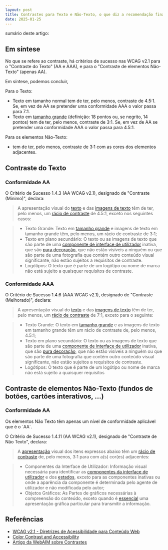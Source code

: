 ```yaml
---
layout: post
title: Contrastes para Texto e Não-Texto, o que diz a recomendação final das WCAG v2.1 do W3C
date: 2025-01-25
---
```


sumário deste artigo:

<nav aria-roledescription="menu" id="toc"></nav>

## Em síntese

No que se refere ao contraste, há critérios de sucesso nas WCAG v2.1 para o "Contraste do Texto" (AA e AAA), e para o "Contraste de elementos Não-Texto" (apenas AA).

Em síntese, podemos concluir,

Para o Texto:

- Texto em tamanho normal tem de ter, pelo menos, contraste de 4.5:1. Se, em vez de AA se pretender uma conformidade AAA o valor passa para 7:1.
- Texto em [tamanho grande](https://www.acessibilidade.gov.pt/wcag/#dfn-large-scale) (definição: 18 pontos ou, se negrito, 14 pontos) tem de ter, pelo menos, contraste de 3:1. Se, em vez de AA se pretender uma conformidade AAA o valor passa para 4.5:1.

Para os elementos Não-Texto:

- tem de ter, pelo menos, contraste de 3:1 com as cores dos elementos adjacentes.

## Contraste do Texto

### Conformidade AA

O Critério de Sucesso 1.4.3 (AA WCAG v2.1), designado de "Contraste (Mínimo)", declara:

> A apresentação visual do [texto](https://www.acessibilidade.gov.pt/wcag/#dfn-text) e das [imagens de texto](https://www.acessibilidade.gov.pt/wcag/#dfn-images-of-text) têm de ter, pelo menos, um [rácio de contraste](https://www.acessibilidade.gov.pt/wcag/#dfn-contrast-ratio) de 4.5:1, exceto nos seguintes casos:

> - Texto Grande: Texto em [tamanho grande](https://www.acessibilidade.gov.pt/wcag/#dfn-large-scale) e imagens de texto em tamanho grande têm, pelo menos, um rácio de contraste de 3:1;
> - Texto em plano secundário: O texto ou as imagens de texto que são parte de uma [componente de interface de utilizador](https://www.acessibilidade.gov.pt/wcag/#dfn-user-interface-components) inativa, que são [pura decoração](https://www.acessibilidade.gov.pt/wcag/#dfn-pure-decoration), que não estão visíveis a ninguém ou que são parte de uma fotografia que contém outro conteúdo visual significante, não estão sujeitos a requisitos de contraste.
> - Logótipos: O texto que é parte de um logótipo ou nome de marca não está sujeito a quaisquer requisitos de contraste.

### Conformidade AAA

O Critério de Sucesso 1.4.6 (AAA WCAG v2.1), designado de "Contraste (Melhorado)", declara:

> A apresentação visual do [texto](https://www.acessibilidade.gov.pt/wcag/#dfn-text) e das [imagens de texto](https://www.acessibilidade.gov.pt/wcag/#dfn-images-of-text) têm de ter, pelo menos, um [rácio de contraste](https://www.acessibilidade.gov.pt/wcag/#dfn-contrast-ratio) de 7:1, exceto para o seguinte:

> - Texto Grande: O texto em [tamanho grande](https://www.acessibilidade.gov.pt/wcag/#dfn-large-scale) e as imagens de texto em tamanho grande têm um rácio de contraste de, pelo menos, 4.5:1;
> - Texto em plano secundário: O texto ou as imagens de texto que são parte de uma [componente de interface de utilizador](https://www.acessibilidade.gov.pt/wcag/#dfn-user-interface-components) inativa, que são [pura decoração](https://www.acessibilidade.gov.pt/wcag/#dfn-pure-decoration), que não estão visíveis a ninguém ou que são parte de uma fotografia que contém outro conteúdo visual significante, não estão sujeitos a requisitos de contraste.
> - Logótipos: O texto que é parte de um logótipo ou nome de marca não está sujeito a quaisquer requisitos

## Contraste de elementos Não-Texto (fundos de botões, cartões interativos, ...)

### Conformidade AA

Os elementos Não Texto têm apenas um nível de conformidade aplicável que é o ´AA´.

O Critério de Sucesso 1.4.11 (AA WCAG v2.1), designado de "Contraste de Não Texto", declara:

> A [apresentação](https://www.acessibilidade.gov.pt/wcag/#dfn-presentation) visual dos itens expressos abaixo têm um [rácio de contraste](https://www.acessibilidade.gov.pt/wcag/#dfn-contrast-ratio) de, pelo menos, 3:1 para com a(s) cor(es) adjacentes:

> - Componentes da Interface de Utilizador: Informação visual necessária para identificar as [componentes da interface de utilizador](https://www.acessibilidade.gov.pt/wcag/#dfn-user-interface-components) e dos [estados](https://www.acessibilidade.gov.pt/wcag/#dfn-states), exceto para as componentes inativas ou onde a aparência da componente é determinada pelo agente de utilizador e não modificada pelo autor;
> - Objetos Gráficos: As Partes de gráficos necessárias à compreensão do conteúdo, exceto quando é [essencial](https://www.acessibilidade.gov.pt/wcag/#dfn-essential) uma apresentação gráfica particular para transmitir a informação.

## Referências

- [WCAG v2.1 - Diretrizes de Acessibilidade para Conteúdo Web](https://www.acessibilidade.gov.pt/wcag/)
- [Color Contrast and Accessibility](https://www.aditus.io/contrast-and-accessibility/)
- [Artigo da WebAIM sobre Contrastes](https://webaim.org/articles/contrast/#sc1411)
